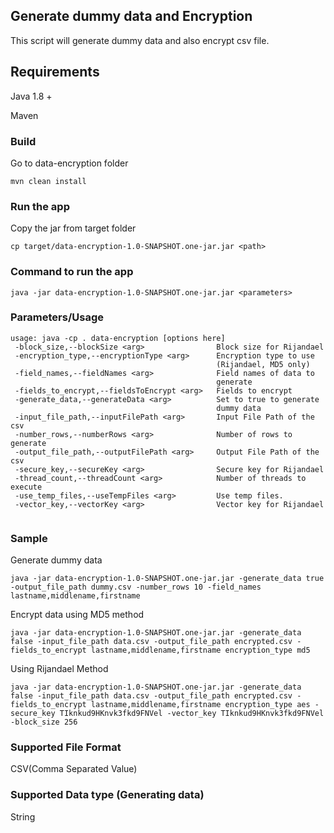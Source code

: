 ## Generate dummy data and Encryption
This script will generate dummy data and also encrypt csv file.

## Requirements

Java 1.8 +

Maven

### Build

Go to data-encryption folder

`mvn clean install`

### Run the app

Copy the jar from target folder

`cp target/data-encryption-1.0-SNAPSHOT.one-jar.jar <path>`


### Command to run the app

`java -jar data-encryption-1.0-SNAPSHOT.one-jar.jar <parameters>`


### Parameters/Usage

```
usage: java -cp . data-encryption [options here]
 -block_size,--blockSize <arg>                Block size for Rijandael
 -encryption_type,--encryptionType <arg>      Encryption type to use
                                              (Rijandael, MD5 only)
 -field_names,--fieldNames <arg>              Field names of data to
                                              generate
 -fields_to_encrypt,--fieldsToEncrypt <arg>   Fields to encrypt
 -generate_data,--generateData <arg>          Set to true to generate
                                              dummy data
 -input_file_path,--inputFilePath <arg>       Input File Path of the csv
 -number_rows,--numberRows <arg>              Number of rows to generate
 -output_file_path,--outputFilePath <arg>     Output File Path of the csv
 -secure_key,--secureKey <arg>                Secure key for Rijandael
 -thread_count,--threadCount <arg>            Number of threads to execute
 -use_temp_files,--useTempFiles <arg>         Use temp files.
 -vector_key,--vectorKey <arg>                Vector key for Rijandael
 
 ```
 
### Sample
 
 Generate dummy data
 
```
java -jar data-encryption-1.0-SNAPSHOT.one-jar.jar -generate_data true -output_file_path dummy.csv -number_rows 10 -field_names lastname,middlename,firstname
```
 
 Encrypt data using MD5 method
 
```
java -jar data-encryption-1.0-SNAPSHOT.one-jar.jar -generate_data false -input_file_path data.csv -output_file_path encrypted.csv -fields_to_encrypt lastname,middlename,firstname encryption_type md5
```

 Using Rijandael Method
 
```
java -jar data-encryption-1.0-SNAPSHOT.one-jar.jar -generate_data false -input_file_path data.csv -output_file_path encrypted.csv -fields_to_encrypt lastname,middlename,firstname encryption_type aes -secure_key TIknkud9HKnvk3fkd9FNVel -vector_key TIknkud9HKnvk3fkd9FNVel -block_size 256
```
 
### Supported File Format
CSV(Comma Separated Value)

### Supported Data type (Generating data)
String